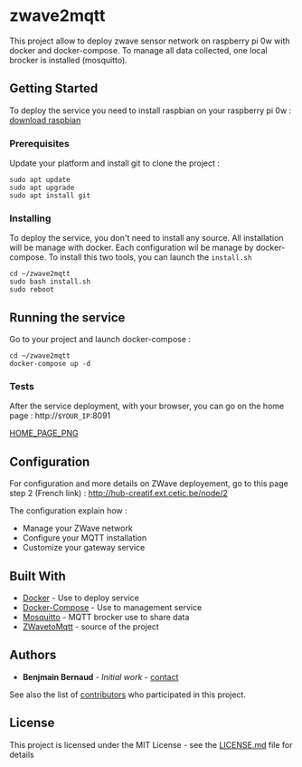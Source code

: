 # zwave2mqtt

This project allow to deploy zwave sensor network on raspberry pi 0w with docker and docker-compose. To manage all data collected, one local brocker is installed (mosquitto).

## Getting Started

To deploy the service you need to install raspbian on your raspberry pi 0w : [download raspbian](https://www.raspberrypi.org/downloads/raspbian/)

### Prerequisites

Update your platform and install git to clone the project :

```
sudo apt update
sudo apt upgrade
sudo apt install git
```

### Installing

To deploy the service, you don't need to install any source. All installation will be manage with docker. Each configuration wil be manage by docker-compose. To install this two tools, you can launch the `install.sh` 

```
cd ~/zwave2mqtt
sudo bash install.sh
sudo reboot
```


## Running the service

Go to your project and launch docker-compose :

```
cd ~/zwave2mqtt
docker-compose up -d
```

### Tests

After the service deployment, with your browser, you can go on the home page : http://`$YOUR_IP`:8091

[HOME_PAGE_PNG](https://hub-creatif.cetic.be/sites/default/files/inline-images/oooo.PNG)

## Configuration

For configuration and more details on ZWave deployement, go to this page step 2 (French link) : http://hub-creatif.ext.cetic.be/node/2

The configuration explain how : 
* Manage your ZWave network
* Configure your MQTT installation
* Customize your gateway service

## Built With

* [Docker](https://www.docker.com/) - Use to deploy service
* [Docker-Compose](https://docs.docker.com/compose/) - Use to management service
* [Mosquitto](https://mosquitto.org/) - MQTT brocker use to share data
* [ZWavetoMqtt](https://github.com/OpenZWave/Zwave2Mqtt) - source of the project

## Authors

* **Benjmain Bernaud** - *Initial work* - [contact](https://github.com/bbenjamin11)

See also the list of [contributors](https://github.com/cetic/zwave2mqtt/graphs/contributors) who participated in this project.

## License

This project is licensed under the MIT License - see the [LICENSE.md](LICENSE.md) file for details

